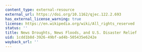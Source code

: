 ```yaml
---
content_type: external-resource
external_url: https://doi.org/10.1162/qjec.122.2.693
has_external_license_warning: true
license: https://en.wikipedia.org/wiki/All_rights_reserved
status: ''
title: News Droughts, News Floods, and U.S. Disaster Relief
uid: 1cdd1b8d-3926-49bf-ad4b-505435e6242e
wayback_url: ''
---
```

